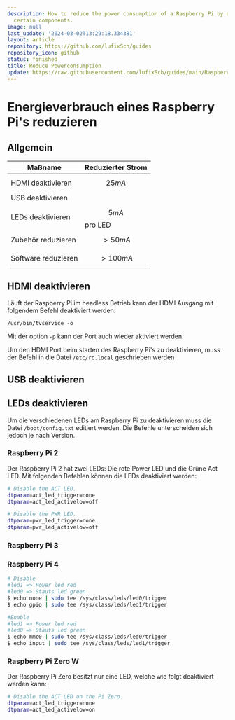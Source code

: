 ```yaml
---
description: How to reduce the power consumption of a Raspberry Pi by deactivating
  certain components.
image: null
last_update: '2024-03-02T13:29:18.334381'
layout: article
repository: https://github.com/lufixSch/guides
repository_icon: github
status: finished
title: Reduce Powerconsumption
update: https://raw.githubusercontent.com/lufixSch/guides/main/Raspberry%20Pi/Reduce%20Powerconsumption.md
---
```


# Energieverbrauch eines Raspberry Pi's reduzieren

## Allgemein

| Maßname             | Reduzierter Strom |
| ------------------- | ----------------- |
| HDMI deaktivieren   | $$25mA$$          |
| USB deaktivieren    |                   |
| LEDs deaktivieren   | $$5mA$$ pro LED   |
| Zubehör reduzieren  | $$>50mA$$         |
| Software reduzieren | $$>100mA$$        |

## HDMI deaktivieren

Läuft der Raspberry Pi im headless Betrieb kann der HDMI Ausgang mit folgendem Befehl deaktiviert werden:

```shell
/usr/bin/tvservice -o
```

Mit der option `-p` kann der Port auch wieder aktiviert werden.

Um den HDMI Port beim starten des Raspberry Pi's zu deaktivieren, muss der Befehl in die Datei `/etc/rc.local` geschrieben werden

## USB deaktivieren

## LEDs deaktivieren

Um die verschiedenen LEDs am Raspberry Pi zu deaktivieren muss die Datei `/boot/config.txt` editiert werden. Die Befehle unterscheiden sich jedoch je nach Version.

### Raspberry Pi 2

Der Raspberry Pi 2 hat zwei LEDs: Die rote Power LED und die Grüne Act LED. Mit folgenden Befehlen können die LEDs deaktiviert werden:

```sh
# Disable the ACT LED.
dtparam=act_led_trigger=none
dtparam=act_led_activelow=off

# Disable the PWR LED.
dtparam=pwr_led_trigger=none
dtparam=pwr_led_activelow=off
```

### Raspberry Pi 3

### Raspberry Pi 4

```sh
# Disable
#led1 => Power led red
#led0 => Stauts led green
$ echo none | sudo tee /sys/class/leds/led0/trigger
$ echo gpio | sudo tee /sys/class/leds/led1/trigger

#Enable
#led1 => Power led red
#led0 => Stauts led green
$ echo mmc0 | sudo tee /sys/class/leds/led0/trigger
$ echo input | sudo tee /sys/class/leds/led1/trigger

```

### Raspberry Pi Zero W

Der Raspberry Pi Zero besitzt nur eine LED, welche wie folgt deaktiviert werden kann:

```sh
# Disable the ACT LED on the Pi Zero.
dtparam=act_led_trigger=none
dtparam=act_led_activelow=on
```